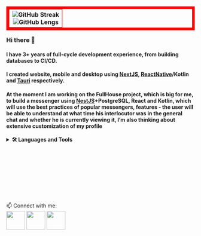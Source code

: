 <!DOCTYPE HTML>
<html>
  <body>
    <div  padding="32px" margin="32px">
    <table  bordercolor="red" border="7px" align="right">
      <tr>
        <th>      
          <div>
            <img src="https://streak-stats.demolab.com?user=DiametrFQ&theme=github-dark-blue&border_radius=6&card_width=300&type=png" alt="GitHub Streak"/><br>
            <img src="https://github-readme-stats.vercel.app/api/top-langs/?username=DiametrFQ&layout=donut-vertical" alt="GitHub Lengs"/><br>
          </div>
        </th>
      </tr>
    </table>
    <div>
      <h3>Hi there 👋 </h3>
      <h4>
          I have 3+ years of full-cycle development experience, from building databases to CI/CD.
      </h4> 
      <h4>
          I created website, mobile and desktop using <a href="https://nextjs.org/" target="blank">NextJS</a>, 
          <a href="https://reactnative.dev" target="blank">ReactNative</a>/Kotlin <br/>
          and <a href="https://tauri.app" target="blank">Tauri</a> respectively.
      </h4> 
      <h4>
          At the moment I am working on the FullHouse project, which is big for me, to
          build a messenger using <a href="https://nestjs.com" target="blank">NestJS</a>+PostgreSQL,
          React and Kotlin, which will use
          the best practices of popular messengers, features - the user will be able to
          understand at what time his interlocutor was in the general chat and whether
          he is currently viewing it, I’m also thinking about extensive
          customization of my profile <br/>
      </h4>
    </div>
    <div>
      <details>
        <summary><b>🛠️ Languages and Tools</b></summary>
        <br/>
        <p align="left"> 
          <a href="https://www.typescriptlang.org" target="blank">
            <img src="https://upload.wikimedia.org/wikipedia/commons/4/4c/Typescript_logo_2020.svg" alt="TypeScript" width="40"/>
          </a>
          <a href="https://www.rust-lang.org/" target="blank">
            <img src="https://static-00.iconduck.com/assets.00/rust-icon-2048x2048-x341msji.png" alt="TypeScript" width="40"/>
          </a> 
          <a href="https://kotlinlang.org/" target="blank">
            <img src="https://upload.wikimedia.org/wikipedia/commons/thumb/0/06/Kotlin_Icon.svg/1200px-Kotlin_Icon.svg.png" alt="TypeScript" width="40"/>
          </a> 
          <a href="https://react.dev/" target="blank">
            <img src="https://upload.wikimedia.org/wikipedia/commons/thumb/a/a7/React-icon.svg/2300px-React-icon.svg.png" alt="TypeScript" width="40"/>
          </a> 
          <a href="https://nestjs.com" target="blank">
            <img src="https://static-00.iconduck.com/assets.00/nestjs-icon-2048x2040-3rrvcej8.png" alt="TypeScript" width="40"/>
          </a> 
        </p>
      </details>
    </div>
    <br>
    <br>
    <br>
    <br>
    <br>
    <br>
    <br>
    <br>
    <br>
    <div>
      📫 Connect with me:<br/>
      <div>
        <a href="https://t.me/diametrfq" target="blank"><img height="50px" align="center" src="https://upload.wikimedia.org/wikipedia/commons/8/82/Telegram_logo.svg"/></a>
        <a href="https://linkedin.com/in/diametrfq" target="blank"><img height="50px" align="center" src="https://static-00.iconduck.com/assets.00/linkedin-icon-1024x1024-net2o24e.png"/></a>
        <a href="mailto:hohlov.03@inbox.ru" target="blank"><img height="50px" align="center"src="https://freeiconshop.com/wp-content/uploads/edd/email-flat.png"/></a>
      </div>
    </div>
  </body>
</html>
